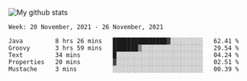![My github stats](https://github-readme-stats.vercel.app/api?username=romvoid95&theme=gruvbox&include_all_commits=true&show_icons=true")

<!--START_SECTION:waka-->
```text
Week: 20 November, 2021 - 26 November, 2021

Java         8 hrs 26 mins   ███████████████▓░░░░░░░░░   62.41 % 
Groovy       3 hrs 59 mins   ███████▒░░░░░░░░░░░░░░░░░   29.54 % 
Text         34 mins         █░░░░░░░░░░░░░░░░░░░░░░░░   04.24 % 
Properties   20 mins         ▓░░░░░░░░░░░░░░░░░░░░░░░░   02.51 % 
Mustache     3 mins          ░░░░░░░░░░░░░░░░░░░░░░░░░   00.39 % 
```
<!--END_SECTION:waka-->
